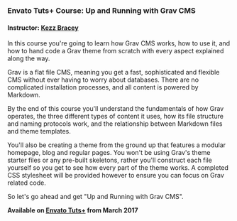 ### Envato Tuts+ Course: Up and Running with Grav CMS
#### Instructor: [Kezz Bracey](https://tutsplus.com/authors/kezz-bracey)

In this course you're going to learn how Grav CMS works, how to use it, and how to hand code a Grav theme from scratch with every aspect explained along the way.

Grav is a flat file CMS, meaning you get a fast, sophisticated and flexible CMS without ever having to worry about databases. There are no complicated installation processes, and all content is powered by Markdown.

By the end of this course you'll understand the fundamentals of how Grav operates, the three different types of content it uses, how its file structure and naming protocols work, and the relationship between Markdown files and theme templates. 

You'll also be creating a theme from the ground up that features a modular homepage, blog and regular pages. You won't be using Grav's theme starter files or any pre-built skeletons, rather you'll construct each file yourself so you get to see how every part of the theme works. A completed CSS stylesheet will be provided however to ensure you can focus on Grav related code.

So let's go ahead and get "Up and Running with Grav CMS".

**Available on [Envato Tuts+](https://tutsplus.com/courses) from March 2017**

